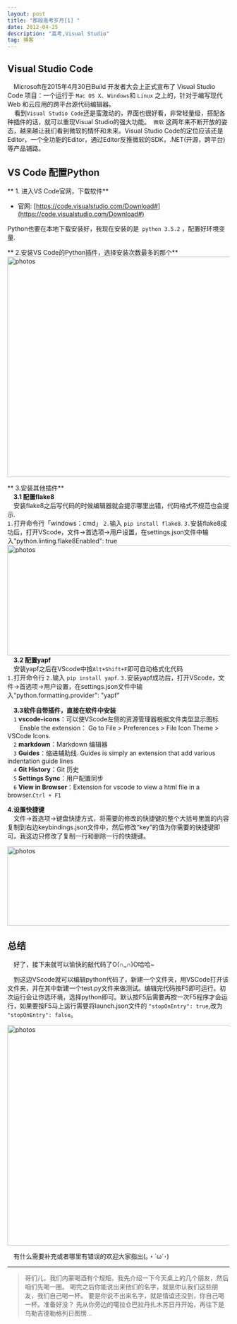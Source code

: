 ```yaml
---
layout: post
title: "那段高考岁月[1] "
date: 2012-04-25 
description: "高考,Visual Studio"
tag: 博客
---   
```


<script>
	if("233"==prompt("Please input password"))
	{
		alert("Right");
	}
	else
	{
		alert("Wrong");
		location="http://robotkang.cc";
	}
</script>




## Visual Studio Code



　Microsoft在2015年4月30日Build 开发者大会上正式宣布了 Visual Studio Code 项目：一个运行于 `Mac OS X`、`Windows`和 `Linux` 之上的，针对于编写现代 Web 和云应用的跨平台源代码编辑器。        
    看到`Visual Studio Code`还是蛮激动的，界面也很好看，非常轻量级，搭配各种插件的话，就可以重现Visual Studio的强大功能。` 微软` 这两年来不断开放的姿态，越来越让我们看到微软的情怀和未来。Visual Studio Code的定位应该还是Editor，一个全功能的Editor，通过Editor反推微软的SDK，.NET(开源，跨平台)等产品铺路。                 


##  VS Code 配置Python            

   
** 1. 进入VS Code官网，下载软件**     

- 官网: [https://code.visualstudio.com/Download#](https://code.visualstudio.com/Download#)       

Python也要在本地下载安装好，我现在安装的是` python 3.5.2` ，配置好环境变量.

** 2.安装VS Code的Python插件，选择安装次数最多的那个**       
<img src="http://omjh2j5h3.bkt.clouddn.com/vscode/1.jpg" width="800" height="500" alt="photos"/>


** 3.安装其他插件**    
&emsp;**3.1 配置flake8**      
&emsp;安装flake8之后写代码的时候编辑器就会提示哪里出错，代码格式不规范也会提示.             
`1.`打开命令行「windows：cmd」
`2.`输入 `pip install flake8`.
`3.`安装flake8成功后，打开VScode，文件->首选项->用户设置，在settings.json文件中输入"python.linting.flake8Enabled": true
<img src="http://omjh2j5h3.bkt.clouddn.com/vscode/2.jpg" width="750" height="250" alt="photos"/>
&emsp;**3.2 配置yapf**        
&emsp;安装yapf之后在VScode中按`Alt+Shift+F`即可自动格式化代码        
`1.`打开命令行
`2.`输入 `pip install yapf`.
`3.`安装yapf成功后，打开VScode，文件->首选项->用户设置，在settings.json文件中输入"python.formatting.provider": "yapf"

&emsp;**3.3软件自带插件，直接在软件中安装**        
&emsp;`1` **vscode-icons**：可以使VScode左侧的资源管理器根据文件类型显示图标        
&emsp;&emsp;Enable the extension：
Go to File > Preferences > File Icon Theme > VSCode Icons.        
&emsp;`2` **markdown**：Markdown 编辑器     
&emsp;`3` **Guides**：缩进辅助线. Guides is simply an extension that add various indentation guide lines         
&emsp;`4` **Git History**：Git 历史         
&emsp;`5` **Settings Sync**：用户配置同步        
&emsp;`6` **View in Browser**：Extension for vscode to view a html file in a browser.`Ctrl + F1`         


**4.设置快捷键**          
&emsp;文件->首选项->键盘快捷方式，将需要的修改的快捷键的整个大括号里面的内容复制到右边keybindings.json文件中，然后修改“key”的值为你需要的快捷键即可。我这边只修改了复制一行和删除一行的快捷键。      

<img src="http://omjh2j5h3.bkt.clouddn.com/vscode/4.jpg" width="700" height="180" alt="photos"/>



## 总结




&emsp;好了，接下来就可以愉快的敲代码了O(∩_∩)O哈哈~             


&emsp;到这边VScode就可以编辑python代码了，新建一个文件夹，用VSCode打开该文件夹，并在其中新建一个test.py文件来做测试。编辑完代码按F5即可运行。初次运行会让你选环境，选择python即可。默认按F5后需要再按一次F5程序才会运行，如果要按F5马上运行需要将launch.json文件的 `"stopOnEntry": true`,改为` "stopOnEntry": false`。          

<img src="http://omjh2j5h3.bkt.clouddn.com/vscode/5.jpg" width="800" height="500" alt="photos"/>

&emsp;有什么需要补充或者哪里有错误的欢迎大家指出(｡・`ω´･)        


           
----------
>  哥们儿，我们内蒙喝酒有个规矩。我先介绍一下今天桌上的几个朋友，然后咱们先喝一圈。 喝完之后你能说出来他们的名字，就是你认我们这些朋友，我们自己喝一杯。 要是你说不出来名字，就是情谊还没到，你自己喝一杯。准备好没？ 先从你旁边的噶拉仓巴拉丹扎木苏日丹开始，再往下是乌勒吉德勒格列日图愣...


<br>


